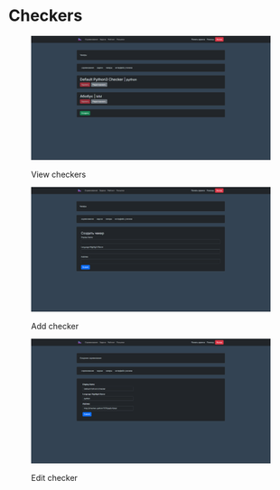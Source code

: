# Checkers

<figure><img src="../../.gitbook/assets/image (47).png" alt=""><figcaption><p>View checkers</p></figcaption></figure>

<figure><img src="../../.gitbook/assets/image (48).png" alt=""><figcaption><p>Add checker</p></figcaption></figure>

<figure><img src="../../.gitbook/assets/image (49).png" alt=""><figcaption><p>Edit checker</p></figcaption></figure>